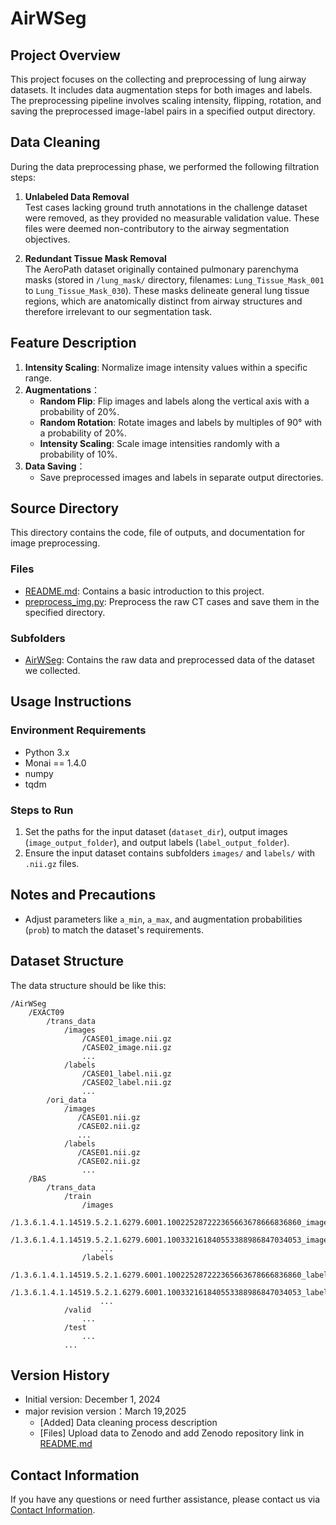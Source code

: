 # AirWSeg

## Project Overview

This project focuses on the collecting and preprocessing of lung airway datasets. It includes data augmentation steps for both images and labels. The preprocessing pipeline involves scaling intensity, flipping, rotation, and saving the preprocessed image-label pairs in a specified output directory.

## Data Cleaning
During the data preprocessing phase, we performed the following filtration steps:

1. ​**Unlabeled Data Removal**  
   Test cases lacking ground truth annotations in the challenge dataset were removed, as they provided no measurable validation value. These files were deemed non-contributory to the airway segmentation objectives.

2. ​**Redundant Tissue Mask Removal**  
   The AeroPath dataset originally contained pulmonary parenchyma masks (stored in `/lung_mask/` directory, filenames: `Lung_Tissue_Mask_001` to `Lung_Tissue_Mask_030`). These masks delineate general lung tissue regions, which are anatomically distinct from airway structures and therefore irrelevant to our segmentation task.
   
## Feature Description

1. **Intensity Scaling**: Normalize image intensity values within a specific range.
2. **Augmentations**：
   - **Random Flip**: Flip images and labels along the vertical axis with a probability of 20%.
   - **Random Rotation**: Rotate images and labels by multiples of 90° with a probability of 20%.
   - **Intensity Scaling**: Scale image intensities randomly with a probability of 10%.
3. **Data Saving**：
   - Save preprocessed images and labels in separate output directories.

## Source Directory

This directory contains the code, file of outputs, and documentation for image preprocessing.

### Files

- [README.md](./README.md/): Contains a basic introduction to this project.
- [preprocess_img.py](./preprocess_img.py/): Preprocess the raw CT cases and save them in the specified directory.

### Subfolders

- [AirWSeg](./AirWSeg/): Contains the raw data and preprocessed data of the dataset we collected.


## Usage Instructions

### Environment Requirements

- Python 3.x
- Monai == 1.4.0
- numpy
- tqdm

### Steps to Run

1. Set the paths for the input dataset (`dataset_dir`), output images (`image_output_folder`), and output labels (`label_output_folder`).
2. Ensure the input dataset contains subfolders `images/` and `labels/` with `.nii.gz` files.

## Notes and Precautions

- Adjust parameters like `a_min`, `a_max`, and augmentation probabilities (`prob`) to match the dataset's requirements.

## Dataset Structure

The data structure should be like this:

	/AirWSeg
	    /EXACT09
	    	/trans_data
	            /images
	                /CASE01_image.nii.gz
	                /CASE02_image.nii.gz
	                ...
	            /labels
	                /CASE01_label.nii.gz
	                /CASE02_label.nii.gz
	                ...
	        /ori_data
	            /images
	               /CASE01.nii.gz
	               /CASE02.nii.gz
	               ...
	            /labels
	               /CASE01.nii.gz
	               /CASE02.nii.gz
	                ...	
	    /BAS
	    	/trans_data
	            /train
	                /images
	                    /1.3.6.1.4.1.14519.5.2.1.6279.6001.100225287222365663678666836860_image.nii.gz
	                    /1.3.6.1.4.1.14519.5.2.1.6279.6001.100332161840553388986847034053_image.nii.gz
	                    ...	
	                /labels
			    /1.3.6.1.4.1.14519.5.2.1.6279.6001.100225287222365663678666836860_label.nii.gz
			    /1.3.6.1.4.1.14519.5.2.1.6279.6001.100332161840553388986847034053_label.nii.gz
	                    ...	
	            /valid
	            	...
	            /test
	  				...
	     		...	
## Version History

- Initial version: December 1, 2024
- major revision version：March 19,2025
  - [Added] Data cleaning process description
  - [Files] Upload data to Zenodo and add Zenodo repository link in [README.md](./AirWSeg/README.md)

## Contact Information

If you have any questions or need further assistance, please contact us via [Contact Information](mailto:kysonzhou602@163.com).
